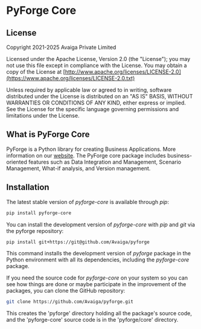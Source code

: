 # PyForge Core

## License

Copyright 2021-2025 Avaiga Private Limited

Licensed under the Apache License, Version 2.0 (the "License"); you may not use this file
except in compliance with the License. You may obtain a copy of the License at
[http://www.apache.org/licenses/LICENSE-2.0](https://www.apache.org/licenses/LICENSE-2.0.txt)

Unless required by applicable law or agreed to in writing, software distributed under the
License is distributed on an "AS IS" BASIS, WITHOUT WARRANTIES OR CONDITIONS OF ANY KIND,
either express or implied. See the License for the specific language governing permissions
and limitations under the License.

## What is PyForge Core

PyForge is a Python library for creating Business Applications. More information on our
[website](https://www.pyforge.io). The PyForge core package includes business-oriented features such as Data Integration and Management, Scenario Management, What-if analysis, and Version management.

## Installation

The latest stable version of *pyforge-core* is available through *pip*:
```bash
pip install pyforge-core
```

You can install the development version of *pyforge-core* with *pip* and *git* via the pyforge repository:
```bash
pip install git+https://git@github.com/Avaiga/pyforge
```

This command installs the development version of *pyforge* package in the Python environment with all
its dependencies, including the *pyforge-core* package.

If you need the source code for *pyforge-core* on your system so you can see how things are done or
maybe participate in the improvement of the packages, you can clone the GitHub repository:

```bash
git clone https://github.com/Avaiga/pyforge.git
```

This creates the 'pyforge' directory holding all the package's source code, and the 'pyforge-core'
source code is in the 'pyforge/core' directory.
